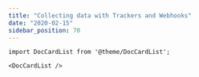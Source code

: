 ```yaml
---
title: "Collecting data with Trackers and Webhooks"
date: "2020-02-15"
sidebar_position: 70
---
```


```mdx-code-block
import DocCardList from '@theme/DocCardList';

<DocCardList />
```
